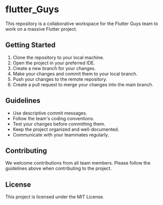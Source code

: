 # flutter_Guys

This repository is a collaborative workspace for the Flutter Guys team to work on a massive Flutter project.

## Getting Started

1. Clone the repository to your local machine.
2. Open the project in your preferred IDE.
3. Create a new branch for your changes.
4. Make your changes and commit them to your local branch.
5. Push your changes to the remote repository.
6. Create a pull request to merge your changes into the main branch.

## Guidelines

* Use descriptive commit messages.
* Follow the team's coding conventions.
* Test your changes before committing them.
* Keep the project organized and well-documented.
* Communicate with your teammates regularly.

## Contributing

We welcome contributions from all team members. Please follow the guidelines above when contributing to the project.

## License

This project is licensed under the MIT License.
